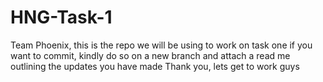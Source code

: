 # HNG-Task-1
Team Phoenix, this is the repo we will be using to work on task one
if you want to commit, kindly do so on a new branch and attach a read me outlining the updates you have made
Thank you, lets get to work guys
